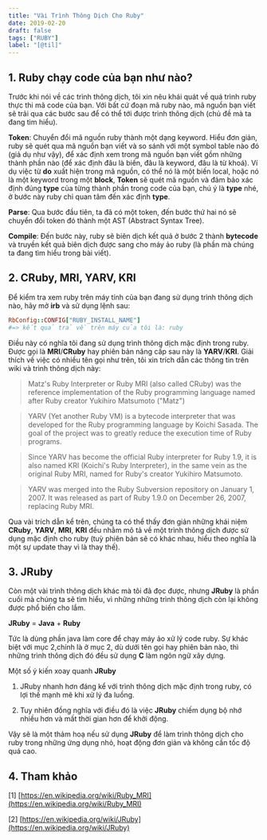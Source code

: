 ```yaml
---
title: "Vài Trình Thông Dịch Cho Ruby"
date: 2019-02-20
draft: false
tags: ["RUBY"]
label: "[@til]"
---
```


## 1. Ruby chạy code của bạn như nào?

Trước khi nói về các trình thông dịch, tôi xin nêu khái quát về quá trình ruby thực thi mã code của bạn.
Với bất cứ đoạn mã ruby nào, mã nguồn bạn viết sẽ trải qua các bước sau để có thể tới được trình thông dịch (chủ đề mà ta đang tìm hiểu).

**Token**: Chuyển đổi mã nguồn ruby thành một dạng keyword. Hiểu đơn giản, ruby sẽ quét qua mã nguồn bạn viết và so sánh với một symbol table nào đó (giả dụ như vậy), để xác định xem trong mã nguồn bạn viết gồm những thành phần nào (để xác định đâu là biến, đâu là keyword, đâu là từ khoá). Ví dụ việc từ **do** xuất hiện trong mã nguồn, có thể nó là một biến local, hoặc nó là một keyword trong một **block**, **Token** sẽ quét mã nguồn và đảm bảo xác định đúng **type** của từng thành phần trong code của bạn, chú ý là **type** nhé, ở bước này ruby chỉ quan tâm đến xác định **type**.

**Parse**: Qua bước đầu tiên, ta đã có một token, đến bước thứ hai nó sẽ chuyển đổi token đó thành một AST (Abstract Syntax Tree).

**Compile**: Đến bước này, ruby sẽ biên dịch kết quả ở bước 2 thành **bytecode** và truyền kết quả biên dịch được sang cho máy ảo ruby (là phần mà chúng ta đang tìm hiểu trong bài viết).

## 2. CRuby, MRI, YARV, KRI

Để kiểm tra xem ruby trên máy tính của bạn đang sử dụng trình thông dịch nào, hãy mở **irb** và sử dụng lệnh sau:

```ruby
RbConfig::CONFIG["RUBY_INSTALL_NAME"]
#=> kết quả trả về trên máy của tôi là: ruby
```
Điều này có nghĩa tôi đang sử dụng trình thông dịch mặc định trong ruby. Được gọi là **MRI**/**CRuby** hay phiên bản nâng cấp sau này là **YARV**/**KRI**. Giải thích về việc có nhiều tên gọi như trên, tôi xin trích dẫn các thông tin trên wiki và trình thông dịch này:

>Matz's Ruby Interpreter or Ruby MRI (also called CRuby) was the reference implementation of the Ruby programming language named after Ruby creator Yukihiro Matsumoto ("Matz")

>YARV (Yet another Ruby VM) is a bytecode interpreter that was developed for the Ruby programming language by Koichi Sasada. The goal of the project was to greatly reduce the execution time of Ruby programs.

> Since YARV has become the official Ruby interpreter for Ruby 1.9, it is also named KRI (Koichi's Ruby Interpreter), in the same vein as the original Ruby MRI, named for Ruby's creator Yukihiro Matsumoto.

> YARV was merged into the Ruby Subversion repository on January 1, 2007. It was released as part of Ruby 1.9.0 on December 26, 2007, replacing Ruby MRI.

Qua vài trích dẫn kể trên, chúng ta có thể thấy đơn giản những khái niệm **CRuby**, **YARV**, **MRI**, **KRI** đều nhằm mô tả về một trình thông dịch được sử dụng mặc định cho ruby (tuỳ phiên bản sẽ có khác nhau, hiểu theo nghĩa là một sự update thay vì là thay thế).

## 3. JRuby

Còn một vài trình thông dịch khác mà tôi đã đọc được, nhưng **JRuby** là phần cuối mà chúng ta sẽ tìm hiểu, vì những những trình thông dịch còn lại không được phổ biến cho lắm.

**JRuby** = **Java** + **Ruby**

Tức là dùng phần java làm core để chạy máy ảo xử lý code ruby. Sự khác biệt với mục 2,chính là ở mục 2, dù dưới tên gọi hay phiên bản nào, thì những trình thông dịch đó đều sử dụng **C** làm ngôn ngữ xây dựng.

Một số ý kiến xoay quanh **JRuby**

1. JRuby nhanh hơn đáng kể với trình thông dịch mặc định trong ruby, có lợi thế mạnh mẽ khi xử lý đa luồng.

2. Tuy nhiên đồng nghĩa với điều đó là việc **JRuby** chiếm dụng bộ nhớ nhiều hơn và mất thời gian hơn để khởi động.

Vậy sẽ là một thảm hoạ nếu sử dụng **JRuby** để làm trình thông dịch cho ruby trong những ứng dụng nhỏ, hoạt động đơn giản và không cần tốc độ quá cao.

## 4. Tham khảo

[1] [https://en.wikipedia.org/wiki/Ruby_MRI](https://en.wikipedia.org/wiki/Ruby_MRI)

[2] [https://en.wikipedia.org/wiki/JRuby](https://en.wikipedia.org/wiki/JRuby)
